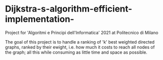 # Dijkstra-s-algorithm-efficient-implementation-
Project for 'Algoritmi e Principi dell'Informatica' 2021 at Politecnico di Milano

The goal of this project is to handle a ranking of 'k' best weighted directed graphs, ranked by their ewight, i.e. how much it costs to reach all nodes of the graph; all this while consuming as little time and space as possible.
